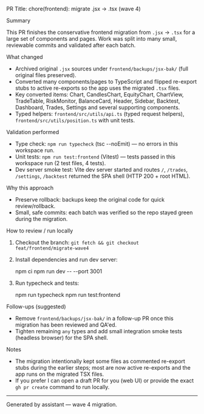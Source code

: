 
PR Title: chore(frontend): migrate .jsx → .tsx (wave 4)

Summary

This PR finishes the conservative frontend migration from `.jsx` → `.tsx` for a large set of components and pages. Work was split into many small, reviewable commits and validated after each batch.

What changed

- Archived original `.jsx` sources under `frontend/backups/jsx-bak/` (full original files preserved).
- Converted many components/pages to TypeScript and flipped re-export stubs to active re-exports so the app uses the migrated `.tsx` files.
- Key converted items: Chart, CandlesChart, EquityChart, ChartView, TradeTable, RiskMonitor, BalanceCard, Header, Sidebar, Backtest, Dashboard, Trades, Settings and several supporting components.
- Typed helpers: `frontend/src/utils/api.ts` (typed request helpers), `frontend/src/utils/position.ts` with unit tests.

Validation performed

- Type check: `npm run typecheck` (tsc --noEmit) — no errors in this workspace run.
- Unit tests: `npm run test:frontend` (Vitest) — tests passed in this workspace run (2 test files, 4 tests).
- Dev server smoke test: Vite dev server started and routes `/`, `/trades`, `/settings`, `/backtest` returned the SPA shell (HTTP 200 + root HTML).

Why this approach

- Preserve rollback: backups keep the original code for quick review/rollback.
- Small, safe commits: each batch was verified so the repo stayed green during the migration.

How to review / run locally

1. Checkout the branch: `git fetch && git checkout feat/frontend/migrate-wave4`
2. Install dependencies and run dev server:

   npm ci
   npm run dev -- --port 3001

3. Run typecheck and tests:

   npm run typecheck
   npm run test:frontend

Follow-ups (suggested)

- Remove `frontend/backups/jsx-bak/` in a follow-up PR once this migration has been reviewed and QA'ed.
- Tighten remaining `any` types and add small integration smoke tests (headless browser) for the SPA shell.

Notes

- The migration intentionally kept some files as commented re-export stubs during the earlier steps; most are now active re-exports and the app runs on the migrated TSX files.
- If you prefer I can open a draft PR for you (web UI) or provide the exact `gh pr create` command to run locally.

---

Generated by assistant — wave 4 migration.
